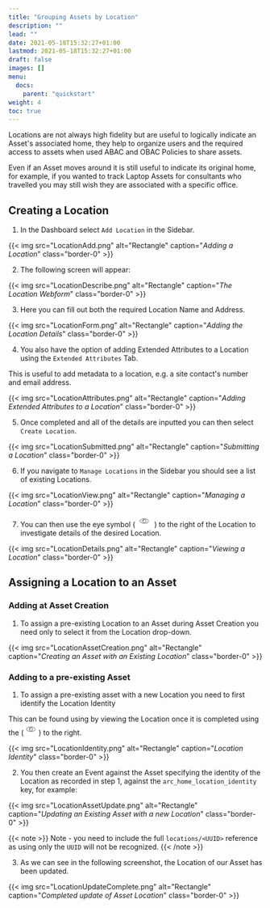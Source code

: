 ```yaml
---
title: "Grouping Assets by Location"
description: ""
lead: ""
date: 2021-05-18T15:32:27+01:00
lastmod: 2021-05-18T15:32:27+01:00
draft: false
images: []
menu:
  docs:
    parent: "quickstart"
weight: 4
toc: true
---
```


Locations are not always high fidelity but are useful to logically indicate an Asset's associated home, they help to organize users and the required access to assets when used ABAC and OBAC Policies to share assets.

Even if an Asset moves around it is still useful to indicate its original home, for example, if you wanted to track Laptop Assets for consultants who travelled you may still wish they are associated with a specific office. 


## Creating a Location

1. In the Dashboard select `Add Location` in the Sidebar.

{{< img src="LocationAdd.png" alt="Rectangle" caption="<em>Adding a Location</em>" class="border-0" >}}

2. The following screen will appear:

{{< img src="LocationDescribe.png" alt="Rectangle" caption="<em>The Location Webform</em>" class="border-0" >}}

3. Here you can fill out both the required Location Name and Address.

{{< img src="LocationForm.png" alt="Rectangle" caption="<em>Adding the Location Details</em>" class="border-0" >}}

4. You also have the option of adding Extended Attributes to a Location using the `Extended Attributes` Tab. 

This is useful to add metadata to a location, e.g. a site contact's number and email address.

{{< img src="LocationAttributes.png" alt="Rectangle" caption="<em>Adding Extended Attributes to a Location</em>" class="border-0" >}}

5. Once completed and all of the details are inputted you can then select `Create Location`.

{{< img src="LocationSubmitted.png" alt="Rectangle" caption="<em>Submitting a Location</em>" class="border-0" >}}

6. If you navigate to `Manage Locations` in the Sidebar you should see a list of existing Locations.

{{< img src="LocationView.png" alt="Rectangle" caption="<em>Managing a Location</em>" class="border-0" >}}

7. You can then use the eye symbol ( ![](EyeSymbol.png) ) to the right of the Location to investigate details of the desired Location.

{{< img src="LocationDetails.png" alt="Rectangle" caption="<em>Viewing a Location</em>" class="border-0" >}}

## Assigning a Location to an Asset

### Adding at Asset Creation

1. To assign a pre-existing Location to an Asset during Asset Creation you need only to select it from the Location drop-down.

{{< img src="LocationAssetCreation.png" alt="Rectangle" caption="<em>Creating an Asset with an Existing Location</em>" class="border-0" >}}

### Adding to a pre-existing Asset

1. To assign a pre-existing asset with a new Location you need to first identify the Location Identity

This can be found using by viewing the Location once it is completed using the (![](EyeSymbol.png)) to the right.

{{< img src="LocationIdentity.png" alt="Rectangle" caption="<em>Location Identity</em>" class="border-0" >}}

2. You then create an Event against the Asset specifying the identity of the Location as recorded in step 1, against the `arc_home_location_identity` key, for example:

{{< img src="LocationAssetUpdate.png" alt="Rectangle" caption="<em>Updating an Existing Asset with a new Location</em>" class="border-0" >}}

{{< note >}}
Note - you need to include the full `locations/<UUID>` reference as using only the `UUID` will not be recognized.
{{< /note >}}

3. As we can see in the following screenshot, the Location of our Asset has been updated.

{{< img src="LocationUpdateComplete.png" alt="Rectangle" caption="<em>Completed update of Asset Location</em>" class="border-0" >}}

